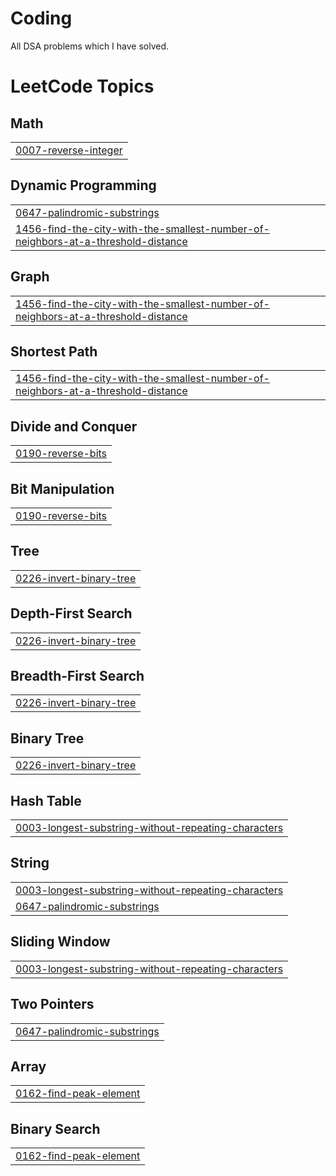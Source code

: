 # Coding
All DSA problems which I have solved.

<!---LeetCode Topics Start-->
# LeetCode Topics
## Math
|  |
| ------- |
| [0007-reverse-integer](https://github.com/Akanksha2011/Coding/tree/master/0007-reverse-integer) |
## Dynamic Programming
|  |
| ------- |
| [0647-palindromic-substrings](https://github.com/Akanksha2011/Coding/tree/master/0647-palindromic-substrings) |
| [1456-find-the-city-with-the-smallest-number-of-neighbors-at-a-threshold-distance](https://github.com/Akanksha2011/Coding/tree/master/1456-find-the-city-with-the-smallest-number-of-neighbors-at-a-threshold-distance) |
## Graph
|  |
| ------- |
| [1456-find-the-city-with-the-smallest-number-of-neighbors-at-a-threshold-distance](https://github.com/Akanksha2011/Coding/tree/master/1456-find-the-city-with-the-smallest-number-of-neighbors-at-a-threshold-distance) |
## Shortest Path
|  |
| ------- |
| [1456-find-the-city-with-the-smallest-number-of-neighbors-at-a-threshold-distance](https://github.com/Akanksha2011/Coding/tree/master/1456-find-the-city-with-the-smallest-number-of-neighbors-at-a-threshold-distance) |
## Divide and Conquer
|  |
| ------- |
| [0190-reverse-bits](https://github.com/Akanksha2011/Coding/tree/master/0190-reverse-bits) |
## Bit Manipulation
|  |
| ------- |
| [0190-reverse-bits](https://github.com/Akanksha2011/Coding/tree/master/0190-reverse-bits) |
## Tree
|  |
| ------- |
| [0226-invert-binary-tree](https://github.com/Akanksha2011/Coding/tree/master/0226-invert-binary-tree) |
## Depth-First Search
|  |
| ------- |
| [0226-invert-binary-tree](https://github.com/Akanksha2011/Coding/tree/master/0226-invert-binary-tree) |
## Breadth-First Search
|  |
| ------- |
| [0226-invert-binary-tree](https://github.com/Akanksha2011/Coding/tree/master/0226-invert-binary-tree) |
## Binary Tree
|  |
| ------- |
| [0226-invert-binary-tree](https://github.com/Akanksha2011/Coding/tree/master/0226-invert-binary-tree) |
## Hash Table
|  |
| ------- |
| [0003-longest-substring-without-repeating-characters](https://github.com/Akanksha2011/Coding/tree/master/0003-longest-substring-without-repeating-characters) |
## String
|  |
| ------- |
| [0003-longest-substring-without-repeating-characters](https://github.com/Akanksha2011/Coding/tree/master/0003-longest-substring-without-repeating-characters) |
| [0647-palindromic-substrings](https://github.com/Akanksha2011/Coding/tree/master/0647-palindromic-substrings) |
## Sliding Window
|  |
| ------- |
| [0003-longest-substring-without-repeating-characters](https://github.com/Akanksha2011/Coding/tree/master/0003-longest-substring-without-repeating-characters) |
## Two Pointers
|  |
| ------- |
| [0647-palindromic-substrings](https://github.com/Akanksha2011/Coding/tree/master/0647-palindromic-substrings) |
## Array
|  |
| ------- |
| [0162-find-peak-element](https://github.com/Akanksha2011/Coding/tree/master/0162-find-peak-element) |
## Binary Search
|  |
| ------- |
| [0162-find-peak-element](https://github.com/Akanksha2011/Coding/tree/master/0162-find-peak-element) |
<!---LeetCode Topics End-->